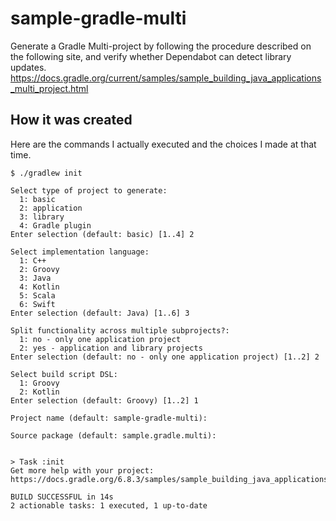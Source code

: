 # sample-gradle-multi
Generate a Gradle Multi-project by following the procedure described on the following site, and verify whether Dependabot can detect library updates.  
https://docs.gradle.org/current/samples/sample_building_java_applications_multi_project.html

## How it was created
Here are the commands I actually executed and the choices I made at that time.
```
$ ./gradlew init

Select type of project to generate:
  1: basic
  2: application
  3: library
  4: Gradle plugin
Enter selection (default: basic) [1..4] 2

Select implementation language:
  1: C++
  2: Groovy
  3: Java
  4: Kotlin
  5: Scala
  6: Swift
Enter selection (default: Java) [1..6] 3

Split functionality across multiple subprojects?:
  1: no - only one application project
  2: yes - application and library projects
Enter selection (default: no - only one application project) [1..2] 2

Select build script DSL:
  1: Groovy
  2: Kotlin
Enter selection (default: Groovy) [1..2] 1

Project name (default: sample-gradle-multi):

Source package (default: sample.gradle.multi):


> Task :init
Get more help with your project: https://docs.gradle.org/6.8.3/samples/sample_building_java_applications_multi_project.html

BUILD SUCCESSFUL in 14s
2 actionable tasks: 1 executed, 1 up-to-date
```
